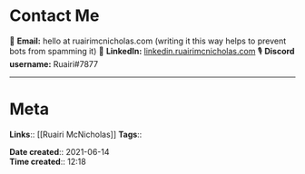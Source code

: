 # Contact Me
📩 **Email:** hello at ruairimcnicholas.com (writing it this way helps to prevent bots from spamming it)
🔗 **LinkedIn:** [linkedin.ruairimcnicholas.com](linkedin.ruairimcnicholas.com)
🎙 **Discord username:** Ruairi#7877 

---
# Meta
**Links**:: [[Ruairi McNicholas]]
**Tags**:: 

**Date created**:: 2021-06-14  
**Time created**:: 12:18